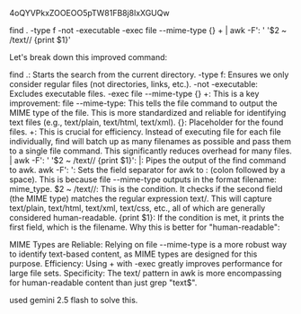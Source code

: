 4oQYVPkxZOOEOO5pTW81FB8j8lxXGUQw

find . -type f -not -executable -exec file --mime-type {} + | awk -F': ' '$2 ~ /text\// {print $1}'

Let's break down this improved command:

find .: Starts the search from the current directory.
-type f: Ensures we only consider regular files (not directories, links, etc.).
-not -executable: Excludes executable files.
-exec file --mime-type {} +: This is a key improvement:
file --mime-type: This tells the file command to output the MIME type of the file. This is more standardized and reliable for identifying text files (e.g., text/plain, text/html, text/xml).
{}: Placeholder for the found files.
+: This is crucial for efficiency. Instead of executing file for each file individually, find will batch up as many filenames as possible and pass them to a single file command. This significantly reduces overhead for many files.
| awk -F': ' '$2 ~ /text\// {print $1}':
|: Pipes the output of the find command to awk.
awk -F': ': Sets the field separator for awk to : (colon followed by a space). This is because file --mime-type outputs in the format filename: mime_type.
$2 ~ /text\//: This is the condition. It checks if the second field (the MIME type) matches the regular expression text/. This will capture text/plain, text/html, text/xml, text/css, etc., all of which are generally considered human-readable.
{print $1}: If the condition is met, it prints the first field, which is the filename.
Why this is better for "human-readable":

MIME Types are Reliable: Relying on file --mime-type is a more robust way to identify text-based content, as MIME types are designed for this purpose.
Efficiency: Using + with -exec greatly improves performance for large file sets.
Specificity: The text/ pattern in awk is more encompassing for human-readable content than just grep "text$".

used gemini 2.5 flash to solve this.
